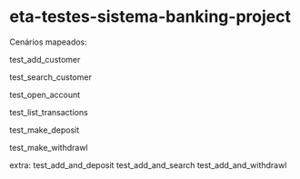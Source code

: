 # eta-testes-sistema-banking-project

Cenários mapeados:

test_add_customer

test_search_customer

test_open_account

test_list_transactions

test_make_deposit

test_make_withdrawl


extra:
test_add_and_deposit
test_add_and_search
test_add_and_withdrawl
